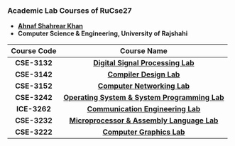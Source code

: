 ### Academic Lab Courses of RuCse27
- **[Ahnaf Shahrear Khan](https://github.com/ahnafshahrear)**
- **Computer Science & Engineering, University of Rajshahi**
  
<div align="center">
  
| Course Code | Course Name |
| :---:       |:---:        |
| **CSE-3132** | **[Digital Signal Processing Lab](https://github.com/ahnafshahrear/Digital-Signal-Processing-Lab)** |
| **CSE-3142** | **[Compiler Design Lab](https://github.com/ahnafshahrear/Compiler-Design)** |
| **CSE-3152** | **[Computer Networking Lab](https://github.com/ahnafshahrear/Java-Socket-Programming)**|
| **CSE-3242** | **[Operating System & System Programming Lab](https://github.com/ahnafshahrear/Operating-System-Lab)** |
| **ICE-3262** | **[Communication Engineering Lab](https://github.com/ahnafshahrear/Communication-Engineering-Lab)** |
| **CSE-3232** | **[Microprocessor & Assembly Language Lab](https://github.com/ahnafshahrear/Microprocessor-And-Assembly-Language-Lab)** |
| **CSE-3222** | **[Computer Graphics Lab](https://github.com/ahnafshahrear/Computer-Graphics-Lab)** |

</div>
